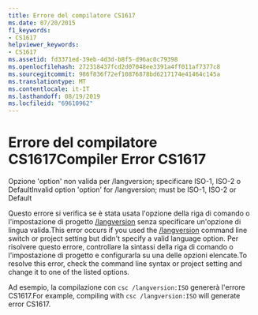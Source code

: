 ```yaml
---
title: Errore del compilatore CS1617
ms.date: 07/20/2015
f1_keywords:
- CS1617
helpviewer_keywords:
- CS1617
ms.assetid: fd3371ed-39eb-4d3d-b8f5-d96ac0c79398
ms.openlocfilehash: 272318437fcd2d07048ee3391a4ff011af7377c8
ms.sourcegitcommit: 986f836f72ef10876878bd6217174e41464c145a
ms.translationtype: MT
ms.contentlocale: it-IT
ms.lasthandoff: 08/19/2019
ms.locfileid: "69610962"
---
```

# <a name="compiler-error-cs1617"></a><span data-ttu-id="9a82b-102">Errore del compilatore CS1617</span><span class="sxs-lookup"><span data-stu-id="9a82b-102">Compiler Error CS1617</span></span>
<span data-ttu-id="9a82b-103">Opzione 'option' non valida per /langversion; specificare ISO-1, ISO-2 o Default</span><span class="sxs-lookup"><span data-stu-id="9a82b-103">Invalid option 'option' for /langversion; must be ISO-1, ISO-2 or Default</span></span>  
  
 <span data-ttu-id="9a82b-104">Questo errore si verifica se è stata usata l'opzione della riga di comando o l'impostazione di progetto [/langversion](../language-reference/compiler-options/langversion-compiler-option.md) senza specificare un'opzione di lingua valida.</span><span class="sxs-lookup"><span data-stu-id="9a82b-104">This error occurs if you used the [/langversion](../language-reference/compiler-options/langversion-compiler-option.md) command line switch or project setting but didn't specify a valid language option.</span></span> <span data-ttu-id="9a82b-105">Per risolvere questo errore, controllare la sintassi della riga di comando o l'impostazione di progetto e configurarla su una delle opzioni elencate.</span><span class="sxs-lookup"><span data-stu-id="9a82b-105">To resolve this error, check the command line syntax or project setting and change it to one of the listed options.</span></span>  
  
 <span data-ttu-id="9a82b-106">Ad esempio, la compilazione con `csc /langversion:ISO` genererà l'errore CS1617.</span><span class="sxs-lookup"><span data-stu-id="9a82b-106">For example, compiling with `csc /langversion:ISO` will generate error CS1617.</span></span>
